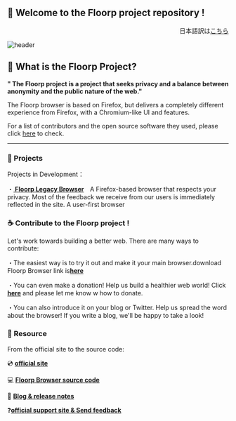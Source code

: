## 👋 Welcome to the Floorp project repository !
<div style="text-align: right;">日本語訳は<a href="https://github.com/Floorp-Projects/About-Floorp-Projects/blob/main/README.md">こちら</a></div>

![header](https://user-images.githubusercontent.com/73892113/149768491-79861cc9-26e8-4cff-89dc-5bb84843b425.png)

## 💫 What is the Floorp Project?
<strong> " The Floorp project is a project that seeks privacy and a balance between anonymity and the public nature of the web."</strong>

The Floorp browser is based on Firefox, but delivers a completely different experience from Firefox, with a Chromium-like UI and features.
<br>

For a list of contributors and the open source software they used, please click <a href="https://addons.mozilla.org">here</a> to check.

---
### 🔨 Projects

Projects in Development：

・<strong><a href="https://floorp.ablaze.one"> Floorp Legacy Browser</a></strong>　A Firefox-based browser that respects your privacy. Most of the feedback we receive from our users is immediately reflected in the site. A user-first browser
<br>
### ☕ Contribute to the Floorp project !

Let's work towards building a better web. There are many ways to contribute:

・The easiest way is to try it out and make it your main browser.download Floorp Browser link is<strong><a href="https://floorp.ablaze.one">here</a></strong>

・You can even make a donation! Help us build a healthier web world! Click <strong><a href="https://support.ablaze.one/contact">here</a></strong> and please let me know w how to donate.

・You can also introduce it on your blog or Twitter. Help us spread the word about the browser! If you write a blog, we'll be happy to take a look!

### 👐 Resource

From the official site to the source code:

💿 <strong><a href="https://floorp.ablaze.one">official site</a></strong>

💻 <strong><a href="https://https://github.com/Floorp-Projects/Floorp-legacy-dev">Floorp Browser source code</a></strong>

📘 <strong><a href="https://blog.ablaze.one">Blog & release notes</a></strong>

❓<strong><a href="https://support.ablaze.one">official support site & Send feedback</a></strong>
